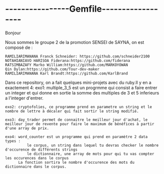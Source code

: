 # ----------------Gemfile------------------

Bonjour

Nous sommes le groupe 2 de la promotion SENSEI de SAYNA, on est composé de :

    RAMILIARIMANANA Franck Schneider: https://github.com/schneider2100
    NOTAHIANIAVO HARISOA Fiderana:https://github.com/fiderana
    RATSIMBAZAFY Marko William:https://github.com/MARKOYOWAN
    Qin Dylan:https://github.com/Tour-dev-maker
    RAMILIARIMANANA Karl Brandt:https://github.com/KarlBrand
    
Dans ce repository, on a fait quelques mini-projets avec du ruby.Il y en a exactement 4:
    exo1: multiple_3_5 est un progrmme qui consist a faire entrer un integer et qui donne en sortie la somme des multiples de 3 et 5 inferieurs a l'integer d'entrer.
    
    exo2: cryptofolies, ce programme prend en parametre un string et le nombre de lettre à décaler qui fait sortir le string modifié.
    
    exo3: day_trader permet de connaitre le meilleur jour d'achat, le meilleur jour de revente pour faire le maximum de bénéfices à partir d'une array de prix.
    
    exo4: word_counter est un programme qui prend en paramètre 2 data types :
              le corpus, un string dans lequel tu devras checker le nombre d'occurence de différents strings
              le dictionnaire, une array de mots pour qui tu vas compter les occurences dans le corpus
          La fonction sortira le nombre d'occurence des mots du dictionnaire dans le corpus. 

